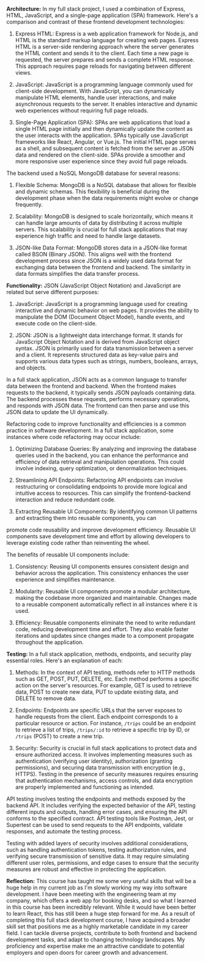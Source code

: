 **Architecture:**
In my full stack project, I used a combination of Express, HTML, JavaScript, and a single-page application (SPA) framework. Here's a comparison and contrast of these frontend development technologies:

1. Express HTML: Express is a web application framework for Node.js, and HTML is the standard markup language for creating web pages. Express HTML is a server-side rendering approach where the server generates the HTML content and sends it to the client. Each time a new page is requested, the server prepares and sends a complete HTML response. This approach requires page reloads for navigating between different views.

2. JavaScript: JavaScript is a programming language commonly used for client-side development. With JavaScript, you can dynamically manipulate HTML elements, handle user interactions, and make asynchronous requests to the server. It enables interactive and dynamic web experiences without requiring full page reloads.

3. Single-Page Application (SPA): SPAs are web applications that load a single HTML page initially and then dynamically update the content as the user interacts with the application. SPAs typically use JavaScript frameworks like React, Angular, or Vue.js. The initial HTML page serves as a shell, and subsequent content is fetched from the server as JSON data and rendered on the client-side. SPAs provide a smoother and more responsive user experience since they avoid full page reloads.

The backend used a NoSQL MongoDB database for several reasons:

1. Flexible Schema: MongoDB is a NoSQL database that allows for flexible and dynamic schemas. This flexibility is beneficial during the development phase when the data requirements might evolve or change frequently.

2. Scalability: MongoDB is designed to scale horizontally, which means it can handle large amounts of data by distributing it across multiple servers. This scalability is crucial for full stack applications that may experience high traffic and need to handle large datasets.

3. JSON-like Data Format: MongoDB stores data in a JSON-like format called BSON (Binary JSON). This aligns well with the frontend development process since JSON is a widely used data format for exchanging data between the frontend and backend. The similarity in data formats simplifies the data transfer process.


**Functionality:**
JSON (JavaScript Object Notation) and JavaScript are related but serve different purposes:

1. JavaScript: JavaScript is a programming language used for creating interactive and dynamic behavior on web pages. It provides the ability to manipulate the DOM (Document Object Model), handle events, and execute code on the client-side.

2. JSON: JSON is a lightweight data interchange format. It stands for JavaScript Object Notation and is derived from JavaScript object syntax. JSON is primarily used for data transmission between a server and a client. It represents structured data as key-value pairs and supports various data types such as strings, numbers, booleans, arrays, and objects.

In a full stack application, JSON acts as a common language to transfer data between the frontend and backend. When the frontend makes requests to the backend, it typically sends JSON payloads containing data. The backend processes these requests, performs necessary operations, and responds with JSON data. The frontend can then parse and use this JSON data to update the UI dynamically.

Refactoring code to improve functionality and efficiencies is a common practice in software development. In a full stack application, some instances where code refactoring may occur include:

1. Optimizing Database Queries: By analyzing and improving the database queries used in the backend, you can enhance the performance and efficiency of data retrieval and manipulation operations. This could involve indexing, query optimization, or denormalization techniques.

2. Streamlining API Endpoints: Refactoring API endpoints can involve restructuring or consolidating endpoints to provide more logical and intuitive access to resources. This can simplify the frontend-backend interaction and reduce redundant code.

3. Extracting Reusable UI Components: By identifying common UI patterns and extracting them into reusable components, you can

 promote code reusability and improve development efficiency. Reusable UI components save development time and effort by allowing developers to leverage existing code rather than reinventing the wheel.

The benefits of reusable UI components include:

1. Consistency: Reusing UI components ensures consistent design and behavior across the application. This consistency enhances the user experience and simplifies maintenance.

2. Modularity: Reusable UI components promote a modular architecture, making the codebase more organized and maintainable. Changes made to a reusable component automatically reflect in all instances where it is used.

3. Efficiency: Reusable components eliminate the need to write redundant code, reducing development time and effort. They also enable faster iterations and updates since changes made to a component propagate throughout the application.


**Testing:**
In a full stack application, methods, endpoints, and security play essential roles. Here's an explanation of each:

1. Methods: In the context of API testing, methods refer to HTTP methods such as GET, POST, PUT, DELETE, etc. Each method performs a specific action on the server's resources. For example, GET is used to retrieve data, POST to create new data, PUT to update existing data, and DELETE to remove data.

2. Endpoints: Endpoints are specific URLs that the server exposes to handle requests from the client. Each endpoint corresponds to a particular resource or action. For instance, `/trips` could be an endpoint to retrieve a list of trips, `/trips/:id` to retrieve a specific trip by ID, or `/trips` (POST) to create a new trip.

3. Security: Security is crucial in full stack applications to protect data and ensure authorized access. It involves implementing measures such as authentication (verifying user identity), authorization (granting permissions), and securing data transmission with encryption (e.g., HTTPS). Testing in the presence of security measures requires ensuring that authentication mechanisms, access controls, and data encryption are properly implemented and functioning as intended.

API testing involves testing the endpoints and methods exposed by the backend API. It includes verifying the expected behavior of the API, testing different inputs and outputs, handling error cases, and ensuring the API conforms to the specified contract. API testing tools like Postman, Jest, or Supertest can be used to send requests to the API endpoints, validate responses, and automate the testing process.

Testing with added layers of security involves additional considerations, such as handling authentication tokens, testing authorization rules, and verifying secure transmission of sensitive data. It may require simulating different user roles, permissions, and edge cases to ensure that the security measures are robust and effective in protecting the application.

**Reflection:**
This course has taught me some very useful skills that will be a huge help in my current job as I'm slowly working my way into software development. I have been meeting with the engineering team at my company, which offers a web app for booking desks, and so what I learned in this course has been incredibly relevant. While it would have been better to learn React, this has still been a huge step forward for me. As a result of completing this full stack development course, I have acquired a broader skill set that positions me as a highly marketable candidate in my career field. I can tackle diverse projects, contribute to both frontend and backend development tasks, and adapt to changing technology landscapes. My proficiency and expertise make me an attractive candidate to potential employers and open doors for career growth and advancement.
